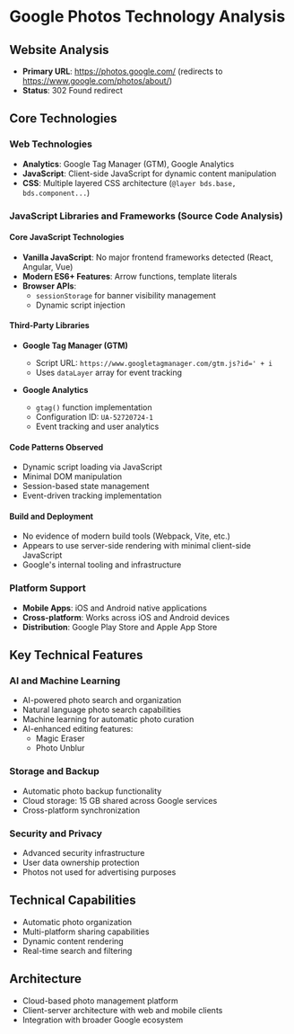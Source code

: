 # Google Photos Technology Analysis

## Website Analysis
- **Primary URL**: https://photos.google.com/ (redirects to https://www.google.com/photos/about/)
- **Status**: 302 Found redirect

## Core Technologies

### Web Technologies
- **Analytics**: Google Tag Manager (GTM), Google Analytics
- **JavaScript**: Client-side JavaScript for dynamic content manipulation
- **CSS**: Multiple layered CSS architecture (`@layer bds.base, bds.component...`)

### JavaScript Libraries and Frameworks (Source Code Analysis)

#### Core JavaScript Technologies
- **Vanilla JavaScript**: No major frontend frameworks detected (React, Angular, Vue)
- **Modern ES6+ Features**: Arrow functions, template literals
- **Browser APIs**: 
  - `sessionStorage` for banner visibility management
  - Dynamic script injection

#### Third-Party Libraries
- **Google Tag Manager (GTM)**
  - Script URL: `https://www.googletagmanager.com/gtm.js?id=' + i`
  - Uses `dataLayer` array for event tracking
  
- **Google Analytics**
  - `gtag()` function implementation
  - Configuration ID: `UA-52720724-1`
  - Event tracking and user analytics

#### Code Patterns Observed
- Dynamic script loading via JavaScript
- Minimal DOM manipulation
- Session-based state management
- Event-driven tracking implementation

#### Build and Deployment
- No evidence of modern build tools (Webpack, Vite, etc.)
- Appears to use server-side rendering with minimal client-side JavaScript
- Google's internal tooling and infrastructure

### Platform Support
- **Mobile Apps**: iOS and Android native applications
- **Cross-platform**: Works across iOS and Android devices
- **Distribution**: Google Play Store and Apple App Store

## Key Technical Features

### AI and Machine Learning
- AI-powered photo search and organization
- Natural language photo search capabilities
- Machine learning for automatic photo curation
- AI-enhanced editing features:
  - Magic Eraser
  - Photo Unblur

### Storage and Backup
- Automatic photo backup functionality
- Cloud storage: 15 GB shared across Google services
- Cross-platform synchronization

### Security and Privacy
- Advanced security infrastructure
- User data ownership protection
- Photos not used for advertising purposes

## Technical Capabilities
- Automatic photo organization
- Multi-platform sharing capabilities
- Dynamic content rendering
- Real-time search and filtering

## Architecture
- Cloud-based photo management platform
- Client-server architecture with web and mobile clients
- Integration with broader Google ecosystem